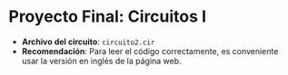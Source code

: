 # Proyecto Final: Circuitos I

- **Archivo del circuito**: `circuito2.cir`
- **Recomendación**: Para leer el código correctamente, es conveniente usar la versión en inglés de la página web.
